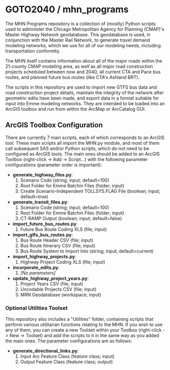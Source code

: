 GOTO2040 / mhn_programs
=======================
The MHN Programs repository is a collection of (mostly) Python scripts used to administer the Chicago Metropolitan Agency for Planning (CMAP)'s Master Highway Network geodatabase. This geodatabase is used, in conjunction with the Master Rail Network, to generate travel demand modeling networks, which we use for all of our modeling needs, including transportation conformity.

The MHN itself contains information about all of the major roads within the 21-county CMAP modeling area, as well as all major road construction projects scheduled between now and 2040, all current CTA and Pace bus routes, and planned future bus routes (like CTA's Ashland BRT).

The scripts in this repository are used to import new GTFS bus data and road construction project details, maintain the integrity of the network after geometric edits have been made, and export data in a format suitable for input into Emme modeling networks. They are intended to be loaded into an ArcGIS toolbox and run from within the ArcMap or ArcCatalog GUI.

ArcGIS Toolbox Configuration
----------------------------
There are currently 7 main scripts, each of which corresponds to an ArcGIS tool. These main scripts all import the MHN.py module, and most of them call subsequent SAS and/or Python scripts, which do not need to be configured as ArcGIS tools. The main ones should be added to an ArcGIS Toolbox (right-click -> Add -> Script...) with the following parameter configurations (parameter order _is_ important):

* **generate_highway_files.py**:
  1. Scenario Code (string; input; default=100)
  2. Root Folder for Emme Batchin Files (folder; input)
  3. Create Scenario-Independent TOLLSYS.FLAG File (boolean; input; default=true)
* **generate_transit_files.py**:
  1. Scenario Code (string; input; default=100)
  2. Root Folder for Emme Batchin Files (folder; input)
  3. CT-RAMP Output (boolean; input; default=false)
* **import_future_bus_routes.py**:
  1. Future Bus Route Coding XLS (file; input)
* **import_gtfs_bus_routes.py**:
  1. Bus Route Header CSV (file; input)
  2. Bus Route Itinerary CSV (file; input)
  3. Bus Route System to Import Into (string; input; default=current)
* **import_highway_projects.py**:
  1. Highway Project Coding XLS (file; input)
* **incorporate_edits.py**:
  1. _[No parameters]_
* **update_highway_project_years.py**:
  1. Project Years CSV (file; input)
  2. Uncodable Projects CSV (file; input)
  3. MRN Geodatabase (workspace; input)

### Optional Utilities Toolset
This repository also includes a "Utilities" folder, containing scripts that perform various utilitarian functions relating to the MHN. If you wish to use any of them, you can create a new Toolset within your Toolbox (right-click -> New -> Toolset) and add the scripts to it in the same way as you added the main ones. The parameter configurations are as follows:

* **generate_directional_links.py**:
  1. Input Arc Feature Class (feature class; input)
  2. Output Feature Class (feature class; output)
